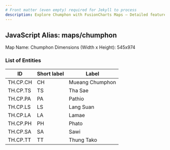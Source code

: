 ```yaml
---
# Front matter (even empty) required for Jekyll to process
description: Explore Chumphon with FusionCharts Maps – Detailed features for seamless integration. Try now & enhance your data visualization today! 
---
```


## JavaScript Alias: maps/chumphon

Map Name: Chumphon
Dimensions (Width x Height): 545x974

### List of Entities

| ID       | Short label | Label           |
| -------- | ----------- | --------------- |
| TH.CP.CH | CH          | Mueang Chumphon |
| TH.CP.TS | TS          | Tha Sae         |
| TH.CP.PA | PA          | Pathio          |
| TH.CP.LS | LS          | Lang Suan       |
| TH.CP.LA | LA          | Lamae           |
| TH.CP.PH | PH          | Phato           |
| TH.CP.SA | SA          | Sawi            |
| TH.CP.TT | TT          | Thung Tako      |
